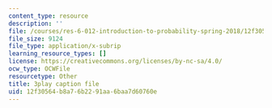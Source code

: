```yaml
---
content_type: resource
description: ''
file: /courses/res-6-012-introduction-to-probability-spring-2018/12f30564b8a76b2291aa6baa7d60760e_RgGFvOpcQXY.srt
file_size: 9124
file_type: application/x-subrip
learning_resource_types: []
license: https://creativecommons.org/licenses/by-nc-sa/4.0/
ocw_type: OCWFile
resourcetype: Other
title: 3play caption file
uid: 12f30564-b8a7-6b22-91aa-6baa7d60760e
---
```

